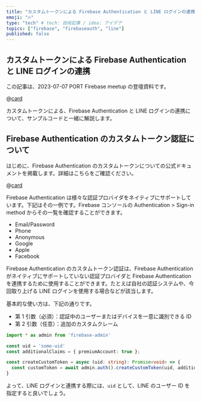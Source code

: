 ```yaml
---
title: "カスタムトークンによる Firebase Authentication と LINE ログインの連携"
emoji: "🔥"
type: "tech" # tech: 技術記事 / idea: アイデア
topics: ["firebase", "firebaseauth", "line"]
published: false
---
```


## カスタムトークンによる Firebase Authentication と LINE ログインの連携

この記事は、2023-07-07 PORT Firebase meetup の登壇資料です。

@[card](https://connpass.com/event/285741/)

カスタムトークンによる、Firebase Authentication と LINE ログインの連携について、サンプルコードと一緒に解説します。

## Firebase Authentication のカスタムトークン認証について

はじめに、Firebase Authentication のカスタムトークンについての公式ドキュメントを掲載します。詳細はこちらをご確認ください。

@[card](https://firebase.google.com/docs/auth/admin/create-custom-tokens?hl=ja)

Firebase Authentication は様々な認証プロバイダをネイティブにサポートしています。下記はその一例です。Firebase コンソールの Authentication > Sign-in method からその一覧を確認することができます。

- Email/Password
- Phone
- Anonymous
- Google
- Apple
- Facebook

Firebase Authentication のカスタムトークン認証は、Firebase Authentication がネイティブにサポートしていない認証プロバイダと Firebase Authentication を連携するために使用することができます。たとえば自社の認証システムや、今回取り上げる LINE ログインを使用する場合などが該当します。

基本的な使い方は、下記の通りです。

- 第 1 引数（必須）：認証中のユーザーまたはデバイスを一意に識別できる ID
- 第 2 引数（任意）：追加のカスタムクレーム

```ts
import * as admin from 'firebase-admin'

const uid = 'some-uid'
const additionalClaims = { premiumAccount: true };

const createCustomToken = async (uid: string): Promise<void> => {
  const customToken = await admin.auth().createCustomToken(uid, additionalClaims)
}
```

よって、LINE ログインと連携する際には、`uid` として、LINE のユーザー ID を指定すると良いでしょう。

